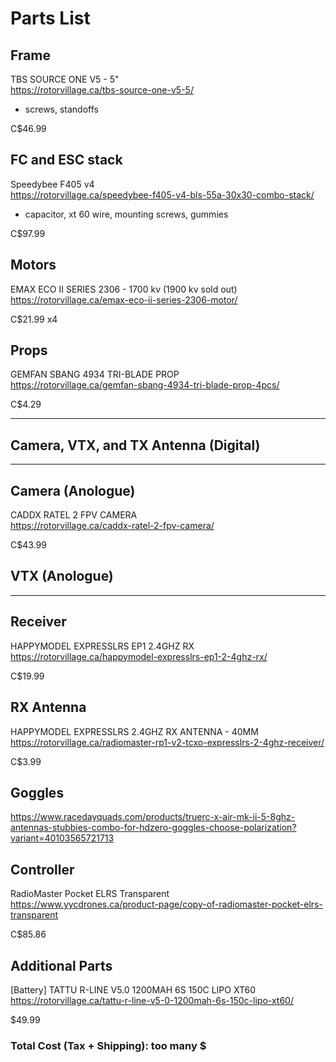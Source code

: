 # Parts List
  
## Frame
TBS SOURCE ONE V5 - 5"  
https://rotorvillage.ca/tbs-source-one-v5-5/
- screws, standoffs
  
C$46.99  
  
  
## FC and ESC stack
Speedybee F405 v4  
https://rotorvillage.ca/speedybee-f405-v4-bls-55a-30x30-combo-stack/
- capacitor, xt 60 wire, mounting screws, gummies
  
C$97.99  
  
  
## Motors
EMAX ECO II SERIES 2306 - 1700 kv (1900 kv sold out)  
https://rotorvillage.ca/emax-eco-ii-series-2306-motor/  
  
C$21.99 x4  
  
  
## Props
GEMFAN SBANG 4934 TRI-BLADE PROP  
https://rotorvillage.ca/gemfan-sbang-4934-tri-blade-prop-4pcs/
  
C$4.29  

  
-------------------------------------------------------------------------------
## Camera, VTX, and TX Antenna (Digital)


-------------------------------------------------------------------------------
## Camera (Anologue)
CADDX RATEL 2 FPV CAMERA  
https://rotorvillage.ca/caddx-ratel-2-fpv-camera/  
  
C$43.99

## VTX (Anologue)

-------------------------------------------------------------------------------
## Receiver
HAPPYMODEL EXPRESSLRS EP1 2.4GHZ RX  
https://rotorvillage.ca/happymodel-expresslrs-ep1-2-4ghz-rx/
  
C$19.99  
  
  
## RX Antenna
HAPPYMODEL EXPRESSLRS 2.4GHZ RX ANTENNA - 40MM  
https://rotorvillage.ca/radiomaster-rp1-v2-tcxo-expresslrs-2-4ghz-receiver/
  
C$3.99  
  
  
## Goggles

https://www.racedayquads.com/products/truerc-x-air-mk-ii-5-8ghz-antennas-stubbies-combo-for-hdzero-goggles-choose-polarization?variant=40103565721713

## Controller
RadioMaster Pocket ELRS Transparent  
https://www.yycdrones.ca/product-page/copy-of-radiomaster-pocket-elrs-transparent
  
C$85.86 

  
## Additional Parts
[Battery]
TATTU R-LINE V5.0 1200MAH 6S 150C LIPO XT60  
https://rotorvillage.ca/tattu-r-line-v5-0-1200mah-6s-150c-lipo-xt60/  
  
$49.99  

  
### Total Cost (Tax + Shipping): too many $
